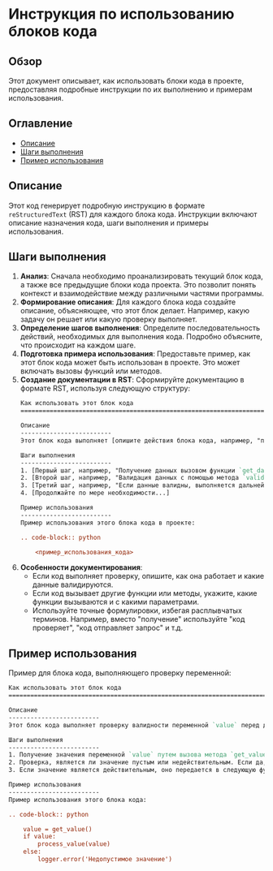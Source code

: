 # Инструкция по использованию блоков кода

## Обзор

Этот документ описывает, как использовать блоки кода в проекте, предоставляя подробные инструкции по их выполнению и примерам использования.

## Оглавление

- [Описание](#описание)
- [Шаги выполнения](#шаги-выполнения)
- [Пример использования](#пример-использования)

## Описание

Этот код генерирует подробную инструкцию в формате `reStructuredText` (RST) для каждого блока кода. Инструкции включают описание назначения кода, шаги выполнения и примеры использования.

## Шаги выполнения

1.  **Анализ**: Сначала необходимо проанализировать текущий блок кода, а также все предыдущие блоки кода проекта. Это позволит понять контекст и взаимодействие между различными частями программы.
2.  **Формирование описания**: Для каждого блока кода создайте описание, объясняющее, что этот блок делает. Например, какую задачу он решает или какую проверку выполняет.
3.  **Определение шагов выполнения**: Определите последовательность действий, необходимых для выполнения кода. Подробно объясните, что происходит на каждом шаге.
4.  **Подготовка примера использования**: Предоставьте пример, как этот блок кода может быть использован в проекте. Это может включать вызовы функций или методов.
5.  **Создание документации в RST**: Сформируйте документацию в формате RST, используя следующую структуру:
    ```rst
    Как использовать этот блок кода
    =========================================================================================
    
    Описание
    -------------------------
    Этот блок кода выполняет [опишите действия блока кода, например, "проверку валидности входных данных"].
    
    Шаги выполнения
    -------------------------
    1. [Первый шаг, например, "Получение данных вызовом функции `get_data()`."]
    2. [Второй шаг, например, "Валидация данных с помощью метода `validate_data()`."]
    3. [Третий шаг, например, "Если данные валидны, выполняется дальнейшая обработка."]
    4. [Продолжайте по мере необходимости...]
    
    Пример использования
    -------------------------
    Пример использования этого блока кода в проекте:
    
    .. code-block:: python
    
        <пример_использования_кода>
    ```
6. **Особенности документирования**:
   - Если код выполняет проверку, опишите, как она работает и какие данные валидируются.
   - Если код вызывает другие функции или методы, укажите, какие функции вызываются и с какими параметрами.
   - Используйте точные формулировки, избегая расплывчатых терминов. Например, вместо "получение" используйте "код проверяет", "код отправляет запрос" и т.д.

## Пример использования

Пример для блока кода, выполняющего проверку переменной:

```rst
Как использовать этот блок кода
=========================================================================================

Описание
-------------------------
Этот блок кода выполняет проверку валидности переменной `value` перед дальнейшей обработкой.

Шаги выполнения
-------------------------
1. Получение значения переменной `value` путем вызова метода `get_value()`.
2. Проверка, является ли значение пустым или недействительным. Если да, то записывается сообщение об ошибке и выполнение останавливается.
3. Если значение является действительным, оно передается в следующую функцию для дальнейшей обработки.

Пример использования
-------------------------
Пример использования этого блока кода:

.. code-block:: python

    value = get_value()
    if value:
        process_value(value)
    else:
        logger.error('Недопустимое значение')
```